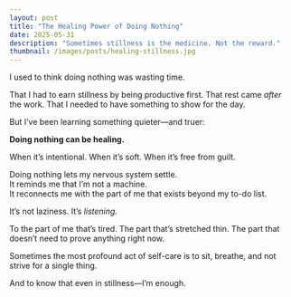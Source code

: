 ```yaml
---
layout: post
title: "The Healing Power of Doing Nothing"
date: 2025-05-31
description: "Sometimes stillness is the medicine. Not the reward."
thumbnail: /images/posts/healing-stillness.jpg
---
```


I used to think doing nothing was wasting time.

That I had to earn stillness by being productive first. That rest came *after* the work. That I needed to have something to show for the day.

But I’ve been learning something quieter—and truer:

**Doing nothing can be healing.**

When it’s intentional. When it’s soft. When it’s free from guilt.

Doing nothing lets my nervous system settle.  
It reminds me that I’m not a machine.  
It reconnects me with the part of me that exists beyond my to-do list.

It’s not laziness. It’s *listening.*

To the part of me that’s tired. The part that’s stretched thin. The part that doesn’t need to prove anything right now.

Sometimes the most profound act of self-care is to sit, breathe, and not strive for a single thing.

And to know that even in stillness—I’m enough.
